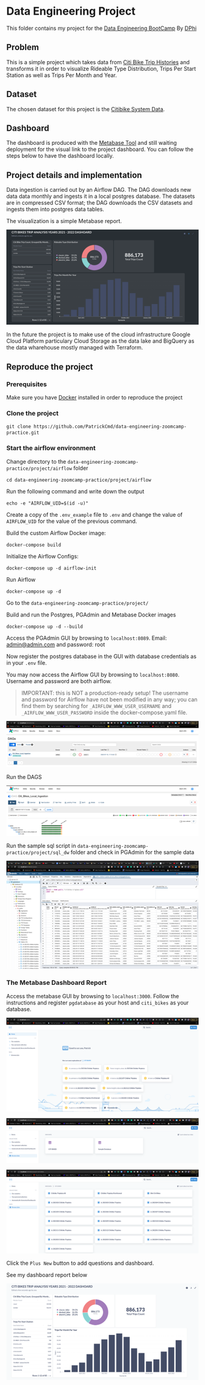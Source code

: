 # Data Engineering Project

This folder contains my project for the [Data Engineering BootCamp](https://dphi.tech/learn/data-engineering/week-7-8-9/1377/data-engineering-project) By [DPhi](https://dphi.tech/bootcamps/data-engineering?itm_source=website&itm_medium=header&itm_campaign=maybootcamps)

## Problem

This is a simple project which takes data from [Citi Bike Trip Histories](https://ride.citibikenyc.com/system-data) and transforms it in order to visualize Rideable Type Distribution, Trips Per Start Station as well as Trips Per Month and Year.

## Dataset

The chosen dataset for this project is the [Citibike System Data](https://s3.amazonaws.com/tripdata/index.html).

## Dashboard

The dashboard is produced with the [Metabase Tool](https://www.metabase.com/) and still waiting deployment for the visual link to the project dashboard. You can follow the steps below to have the dashboard locally.

## Project details and implementation

Data ingestion is carried out by an Airflow DAG. The DAG downloads new data data monthly and ingests it in a local postgres database. The datasets are in compressed CSV format; the DAG downloads the CSV datasets and ingests them into postgres data tables.

The visualization is a simple Metabase report.

![Mebase Analysis Report](./metabase_analysis/citi_bikes_trip_analysis.png)

In the future the project is to make use of the cloud infrastructure Google Cloud Platform particulary Cloud Storage as the data lake and BigQuery as the data wharehouse mostly managed with Terraform.

## Reproduce the project

### Prerequisites

Make sure you have [Docker](https://docs.docker.com/get-docker/) installed in order to reproduce the project

### Clone the project

```
git clone https://github.com/PatrickCmd/data-engineering-zoomcamp-practice.git
```

### Start the airflow environment

Change directory to the `data-engineering-zoomcamp-practice/project/airflow` folder

```
cd data-engineering-zoomcamp-practice/project/airflow
```

Run the following command and write down the output

```
echo -e "AIRFLOW_UID=$(id -u)"
```

Create a copy of the `.env_example` file to `.env` and change the value of `AIRFLOW_UID` for the value of the previous command.


Build the custom Airflow Docker image:

```
docker-compose build
```

Initialize the Airflow Configs:

```
docker-compose up -d airflow-init
```

Run Airflow

```
docker-compose up -d
```

Go to the `data-engineering-zoomcamp-practice/project/`

Build and run the Postgres, PGAdmin and Metabase Docker images

```
docker-compose up -d --build
```

Access the PGAdmin GUI by browsing to `localhost:8089`. Email: admin@admin.com and password: root

Now register the postgres database in the GUI with database credentials as in your `.env` file.


You may now access the Airflow GUI by browsing to `localhost:8080`. Username and password are both airflow.

> IMPORTANT: this is NOT a production-ready setup! The username and password for Airflow have not been modified in any way; you can find them by searching for `_AIRFLOW_WWW_USER_USERNAME` and `_AIRFLOW_WWW_USER_PASSWORD` inside the docker-compose.yaml file.

![Airflow Home](./images/airflow_home.png)


Run the DAGS

![Airflow DAGS](./images/airflow_dag.png)

Run the sample sql script in `data-engineering-zoomcamp-practice/project/sql_dw` folder and check in PGAdmin for the sample data

![CITI BIKES SAMPLE DATA](./images/citi_bikes_sample_data.png)


### The Metabase Dashboard Report

Access the metabase GUI by browsing to `localhost:3000`. Follow the instructions and register `pgdatabase` as your host and `citi_bikes` as your database.

![Metabase Home](./images/metabase_home.png)


![Metabse browse](./images/metabse_browse.png)


![Metabase CitiBikes](./images/metabase_citi_bikes.png)


Click the `Plus New` button to add questions and dashboard.

See my dashboard report below

![Metabase Dashboard Report](./metabase_analysis/citi-bikes-trip-analysis.png)
